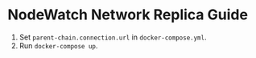 # NodeWatch Network Replica Guide

1. Set `parent-chain.connection.url` in `docker-compose.yml`.
2. Run `docker-compose up`.
